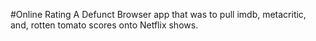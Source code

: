 ﻿#Online Rating
A Defunct Browser app that was to pull imdb, metacritic, and, rotten tomato scores onto Netflix shows.

